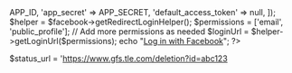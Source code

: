 <?php
require_once __DIR__ . '/config.php';
require_once __DIR__ . '/facebook-sdk/autoload.php';

use Facebook\Facebook;

$facebook = new Facebook([
  'app_id' => APP_ID,
  'app_secret' => APP_SECRET,
  'default_access_token' => null,
]);

$helper = $facebook->getRedirectLoginHelper();


$permissions = ['email', 'public_profile']; // Add more permissions as needed

$loginUrl = $helper->getLoginUrl($permissions);

echo "<a href='$loginUrl'>Log in with Facebook</a>";
?>
$status_url = 'https://www.gfs.tle.com/deletion?id=abc123